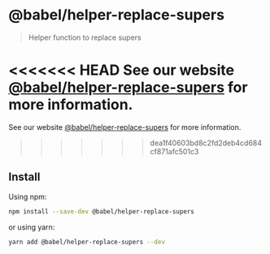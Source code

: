 # @babel/helper-replace-supers

> Helper function to replace supers

<<<<<<< HEAD
See our website [@babel/helper-replace-supers](https://babeljs.io/docs/en/next/babel-helper-replace-supers.html) for more information.
=======
See our website [@babel/helper-replace-supers](https://babeljs.io/docs/en/babel-helper-replace-supers) for more information.
>>>>>>> dea1f40603bd8c2fd2deb4cd684cf871afc501c3

## Install

Using npm:

```sh
npm install --save-dev @babel/helper-replace-supers
```

or using yarn:

```sh
yarn add @babel/helper-replace-supers --dev
```
